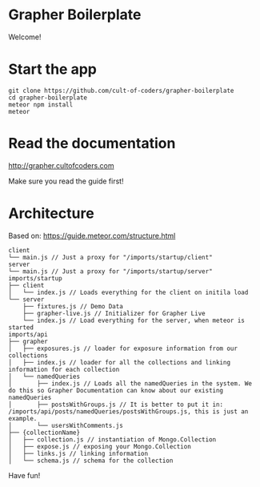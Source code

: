 Grapher Boilerplate
===================

Welcome!

Start the app
=============

```
git clone https://github.com/cult-of-coders/grapher-boilerplate
cd grapher-boilerplate
meteor npm install
meteor
```

Read the documentation
======================

http://grapher.cultofcoders.com

Make sure you read the guide first!

Architecture
============

Based on: https://guide.meteor.com/structure.html

```
client
└── main.js // Just a proxy for "/imports/startup/client"
server
└── main.js // Just a proxy for "/imports/startup/server"
imports/startup
├── client
│   └── index.js // Loads everything for the client on initila load
└── server
    ├── fixtures.js // Demo Data
    ├── grapher-live.js // Initializer for Grapher Live
    └── index.js // Load everything for the server, when meteor is started
imports/api
├── grapher
│   ├── exposures.js // loader for exposure information from our collections
│   ├── index.js // loader for all the collections and linking information for each collection
│   └── namedQueries
│       ├── index.js // Loads all the namedQueries in the system. We do this so Grapher Documentation can know about our existing namedQueries
│       ├── postsWithGroups.js // It is better to put it in: /imports/api/posts/namedQueries/postsWithGroups.js, this is just an example.
│       └── usersWithComments.js
├── {collectionName}
│   ├── collection.js // instantiation of Mongo.Collection
│   ├── expose.js // exposing your Mongo.Collection
│   ├── links.js // linking information
│   └── schema.js // schema for the collection
```

Have fun!
